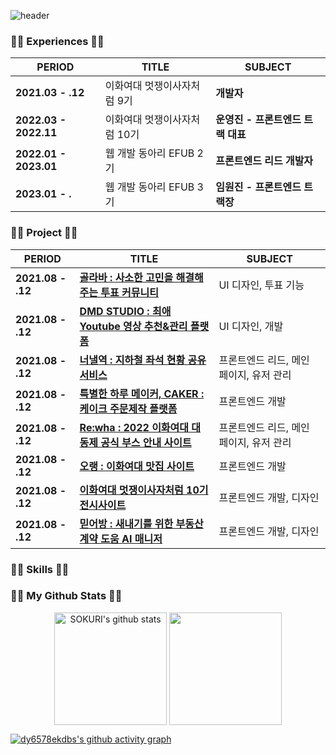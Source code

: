 
![header](https://capsule-render.vercel.app/api?type=waving&color=7F7FD5&text=%20Dayun's%20GitHub%20%20&height=200&fontSize=50&fontColor=ffffff)

<h3>👩‍💻 Experiences 👩‍💻</h3>

| PERIOD | TITLE | SUBJECT |
| ------- | ------- | -------|
| **2021.03 - .12** | 이화여대 멋쟁이사자처럼 9기 | **개발자** |
| **2022.03 - 2022.11** | 이화여대 멋쟁이사자처럼 10기 | **운영진 - 프론트엔드 트랙 대표** |
| **2022.01 - 2023.01** | 웹 개발 동아리 EFUB 2기 | **프론트엔드 리드 개발자** |
| **2023.01 - .** | 웹 개발 동아리 EFUB 3기 | **임원진 - 프론트엔드 트랙장** |



<h3>👩‍💻 Project 👩‍💻</h3>

| PERIOD | TITLE | SUBJECT |
| ------- | ------- | -------|
| **2021.08 - .12** | [**골라바 : 사소한 고민을 해결해주는 투표 커뮤니티**](https://github.com/y) | UI 디자인, 투표 기능 |
| **2021.08 - .12** | [**DMD STUDIO : 최애 Youtube 영상 추천&관리 플랫폼**](https://github.com/y) | UI 디자인, 개발 |
| **2021.08 - .12** | [**너낼역 : 지하철 좌석 현황 공유 서비스**](https://github.com/y) | 프론트엔드 리드, 메인 페이지, 유저 관리 |
| **2021.08 - .12** | [**특별한 하루 메이커, CAKER : 케이크 주문제작 플랫폼**](https://github.com/y) | 프론트엔드 개발 |
| **2021.08 - .12** | [**Re:wha : 2022 이화여대 대동제 공식 부스 안내 사이트**](https://github.com/y) | 프론트엔드 리드, 메인 페이지, 유저 관리 |
| **2021.08 - .12** | [**오랭 : 이화여대 맛집 사이트**](https://github.com/y) | 프론트엔드 개발 |
| **2021.08 - .12** | [**이화여대 멋쟁이사자처럼 10기 전시사이트**](https://github.com/y) | 프론트엔드 개발, 디자인 |
| **2021.08 - .12** | [**믿어방 : 새내기를 위한 부동산 계약 도움 AI 매니저**](https://github.com/y) | 프론트엔드 개발, 디자인 |

<h3>👩‍💻 Skills 👩‍💻</h3>

<h3>👩‍💻 My Github Stats 👩‍💻</h3>

<div align="center">
 
<img align="center" style="height:180px" src="https://github-readme-stats.vercel.app/api?username=dy6578ekdbs&show_icons=true&include_all_commits=true&hide_border=true&bg_color=30,7F7FD5,86A8E7,91eae4&title_color=fff&text_color=fff" alt="SOKURI's github stats" />
  
<img align="center" style="height:180px" src="https://github-readme-stats.vercel.app/api/top-langs/?username=dy6578ekdbs&layout=compact&hide_border=true&bg_color=30,91eae4,86A8E7&title_color=fff&text_color=fff" />

</div>


 
[![dy6578ekdbs's github activity graph](https://github-readme-activity-graph.cyclic.app/graph?username=dy6578ekdbs&theme=tokyo-night)](https://github.com/dy6578ekdbs/github-readme-activity-graph)



  
